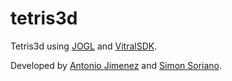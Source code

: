 tetris3d
========

Tetris3d using [JOGL](https://jogamp.org/jogl/www/) and [VitralSDK](http://sourceforge.net/p/vitral/wiki/Home/).

Developed by [Antonio Jimenez](https://github.com/aajn88) and [Simon Soriano](https://github.com/simon0191).
